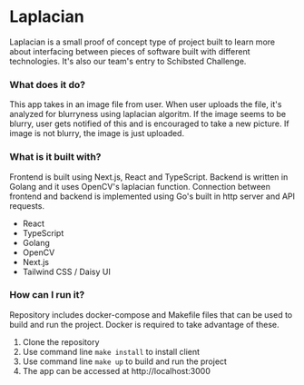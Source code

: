 # Laplacian

Laplacian is a small proof of concept type of project built to learn more about interfacing between pieces of software built with different technologies. It's also our team's entry to Schibsted Challenge.

### What does it do?

This app takes in an image file from user. When user uploads the file, it's analyzed for blurryness using laplacian algoritm. If the image seems to be blurry, user gets notified of this and is encouraged to take a new picture. If image is not blurry, the image is just uploaded.

### What is it built with?

Frontend is built using Next.js, React and TypeScript. Backend is written in Golang and it uses OpenCV's laplacian function. Connection between frontend and backend is implemented using Go's built in http server and API requests.

- React
- TypeScript
- Golang
- OpenCV
- Next.js
- Tailwind CSS / Daisy UI

### How can I run it?

Repository includes docker-compose and Makefile files that can be used to build and run the project. Docker is required to take advantage of these.

1. Clone the repository
2. Use command line `make install` to install client
3. Use command line `make up` to build and run the project
4. The app can be accessed at http://localhost:3000
